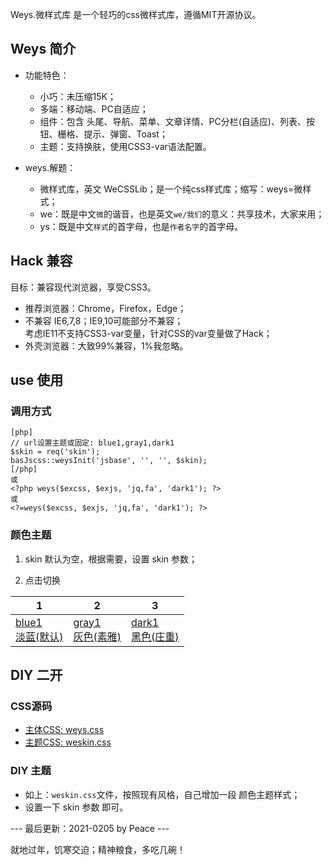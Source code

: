 
<!--
  TODO:
  栅格, tips, dialog, pop-menu
  880/4=220, 1200/4=300
-->

Weys.微样式库 是一个轻巧的css微样式库，遵循MIT开源协议。


## Weys 简介

* 功能特色：
  - 小巧：未压缩15K；
  - 多端：移动端、PC自适应；
  - 组件：包含 头尾、导航、菜单、文章详情、PC分栏(自适应)、列表、按钮、栅格、提示、弹窗、Toast；
  - 主题：支持换肤，使用CSS3-var语法配置。

* weys.解题：
  - 微样式库，英文 WeCSSLib；是一个纯css样式库；缩写：weys=微样式；
  - we：既是中文`微`的谐音，也是英文`we/我们`的意义：共享技术，大家来用；
  - ys：既是中文`样式`的首字母，也是`作者名字`的首字母。


## Hack 兼容

目标：兼容现代浏览器，享受CSS3。

* 推荐浏览器：Chrome，Firefox，Edge；
* 不兼容 IE6,7,8；IE9,10可能部分不兼容；  
  考虑IE11不支持CSS3-var变量，针对CSS的var变量做了Hack；
* 外壳浏览器：大致99%兼容，1%我忽略。


## use 使用

### 调用方式

```
[php]
// url设置主题或固定: blue1,gray1,dark1
$skin = req('skin'); 
basJscss::weysInit('jsbase', '', '', $skin); 
[/php]
或
<?php weys($excss, $exjs, 'jq,fa', 'dark1'); ?>
或
<?=weys($excss, $exjs, 'jq,fa', 'dark1'); ?>

```

### 颜色主题

1. skin 默认为空，根据需要，设置 skin 参数；

2. 点击切换

| 1                                 | 2                                 | 3 
| ----                              | ----                              | ----
| [blue1<br>淡蓝(默认)](?skin=blue1) | [gray1<br>灰色(素雅)](?skin=gray1) | [dark1<br>黑色(庄重)](?skin=dark1)



## DIY 二开

### CSS源码

* [主体CSS: weys.css]({=PATH_VIEWS}/base/assets/weys.css)
* [主题CSS: weskin.css]({=PATH_VIEWS}/base/assets/weskin.css)


### DIY 主题

* 如上：`weskin.css`文件，按照现有风格，自己增加一段 颜色主题样式；
* 设置一下 skin 参数 即可。


<p class="tc grc">--- 最后更新：2021-0205 by Peace ---</p>
<p class="tc">就地过年，饥寒交迫；精神粮食，多吃几碗！</p>


<!--
  
-->

